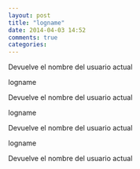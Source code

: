 ```yaml
---
layout: post
title: "logname"
date: 2014-04-03 14:52
comments: true
categories: 
---
```

Devuelve el nombre del usuario actual 

logname

Devuelve el nombre del usuario actual 

logname

Devuelve el nombre del usuario actual 

logname

Devuelve el nombre del usuario actual 

